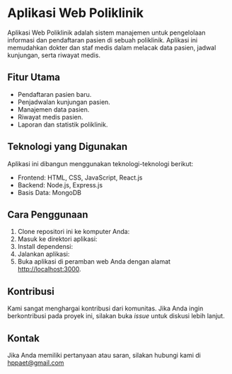 # Aplikasi Web Poliklinik

Aplikasi Web Poliklinik adalah sistem manajemen untuk pengelolaan informasi dan pendaftaran pasien di sebuah poliklinik. Aplikasi ini memudahkan dokter dan staf medis dalam melacak data pasien, jadwal kunjungan, serta riwayat medis.

## Fitur Utama

- Pendaftaran pasien baru.
- Penjadwalan kunjungan pasien.
- Manajemen data pasien.
- Riwayat medis pasien.
- Laporan dan statistik poliklinik.

## Teknologi yang Digunakan

Aplikasi ini dibangun menggunakan teknologi-teknologi berikut:

- Frontend: HTML, CSS, JavaScript, React.js
- Backend: Node.js, Express.js
- Basis Data: MongoDB

## Cara Penggunaan

1. Clone repositori ini ke komputer Anda:
2. Masuk ke direktori aplikasi:
3. Install dependensi:
4. Jalankan aplikasi:
5. Buka aplikasi di peramban web Anda dengan alamat [http://localhost:3000](http://localhost:3000).

## Kontribusi

Kami sangat menghargai kontribusi dari komunitas. Jika Anda ingin berkontribusi pada proyek ini, silakan buka *issue* untuk diskusi lebih lanjut.

## Kontak

Jika Anda memiliki pertanyaan atau saran, silakan hubungi kami di hppaet@gmail.com
